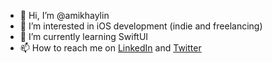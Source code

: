 - 👋 Hi, I’m @amikhaylin
- 👀 I’m interested in iOS development (indie and freelancing)
- 🌱 I’m currently learning SwiftUI
- 📫 How to reach me on [LinkedIn](https://www.linkedin.com/in/amikhaylin/) and [Twitter](https://twitter.com/cenobith)

<!---
amikhaylin/amikhaylin is a ✨ special ✨ repository because its `README.md` (this file) appears on your GitHub profile.
You can click the Preview link to take a look at your changes.
--->
